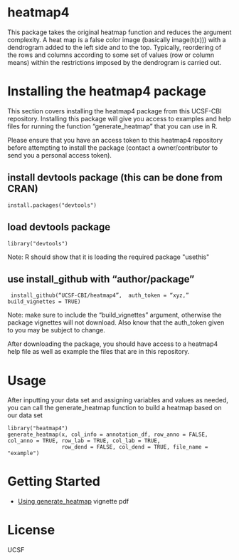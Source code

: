 # heatmap4
This package takes the original heatmap function and reduces the argument complexity.
A heat map is a false color image (basically image(t(x))) with a dendrogram added to the left side and to the top. Typically, reordering of the rows and columns according to some set of values (row or column means) within the restrictions imposed by the dendrogram is carried out.
# Installing the heatmap4 package
This section covers installing the heatmap4 package from this UCSF-CBI repository. Installing this package will give you access to examples and help files for running the function “generate_heatmap” that you can use in R.

Please ensure that you have an access token to this heatmap4 repository before attempting to install the package (contact a owner/contributor to send you a personal access token). 

## install devtools package (this can be done from CRAN)
```{r}
install.packages("devtools")
```

## load devtools package 
```{r}
library("devtools")
```
Note: R should show that it is loading the required package "usethis"


## use install_github with “author/package”
```{r}
 install_github(“UCSF-CBI/heatmap4”,  auth_token = “xyz,” build_vignettes = TRUE)
```
Note: make sure to include the “build_vignettes” argument, otherwise the package vignettes will not download. Also know that the auth_token given to you may be subject to change.

After downloading the package, you should have access to a heatmap4 help file as well as example the files that are in this repository. 

# Usage
After inputting your data set and assigning variables and values as needed, you can call the generate_heatmap function to build a heatmap based on our data set 

```{r}
library("heatmap4")
generate_heatmap(x, col_info = annotation_df, row_anno = FALSE, col_anno = TRUE, row_lab = TRUE, col_lab = TRUE,
                 row_dend = FALSE, col_dend = TRUE, file_name = "example")

```

# Getting Started
* [Using generate_heatmap](https://github.com/UCSF-CBI/heatmap4/blob/master/heatmap4%20Vignette.pdf) vignette pdf


# License
UCSF


